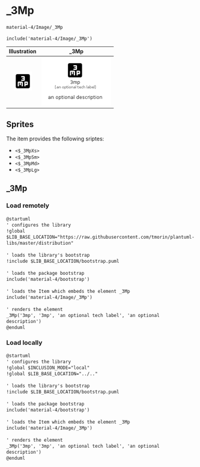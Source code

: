 # _3Mp


```text
material-4/Image/_3Mp
```

```text
include('material-4/Image/_3Mp')
```



| Illustration | _3Mp |
| :---: | :---: |
| ![illustration for Illustration](../../material-4/Image/_3Mp.png) | ![illustration for _3Mp](../../material-4/Image/_3Mp.Local.png) |



## Sprites
The item provides the following sriptes:

- `<$_3MpXs>`
- `<$_3MpSm>`
- `<$_3MpMd>`
- `<$_3MpLg>`





## _3Mp

### Load remotely
```plantuml
@startuml
' configures the library
!global $LIB_BASE_LOCATION="https://raw.githubusercontent.com/tmorin/plantuml-libs/master/distribution"

' loads the library's bootstrap
!include $LIB_BASE_LOCATION/bootstrap.puml

' loads the package bootstrap
include('material-4/bootstrap')

' loads the Item which embeds the element _3Mp
include('material-4/Image/_3Mp')

' renders the element
_3Mp('3mp', '3mp', 'an optional tech label', 'an optional description')
@enduml
```

### Load locally
```plantuml
@startuml
' configures the library
!global $INCLUSION_MODE="local"
!global $LIB_BASE_LOCATION="../.."

' loads the library's bootstrap
!include $LIB_BASE_LOCATION/bootstrap.puml

' loads the package bootstrap
include('material-4/bootstrap')

' loads the Item which embeds the element _3Mp
include('material-4/Image/_3Mp')

' renders the element
_3Mp('3mp', '3mp', 'an optional tech label', 'an optional description')
@enduml
```

